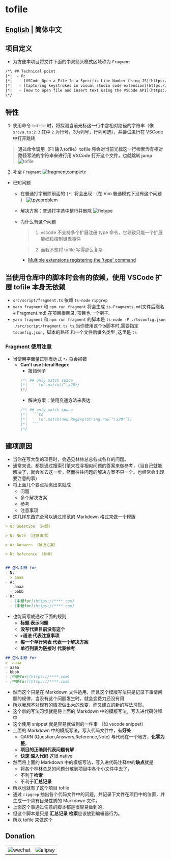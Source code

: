 #  tofile 
## [English](https://github.com/WingDust/tofile/blob/master/README-en-us.md) | 简体中文

## 项目定义
  - 为方便本项目将文件下面的中双箭头模式区域称为 `Fragment` 
  ```txt
  /*\ ## Technical point
  |*|  - R:
  |*|   - [VSCode Open a File In a Specific Line Number Using JS](https://stackoverflow.com/questions/62453615/vscode-open-a-file-in-a-specific-line-number-using-js)
  |*|   - [Capturing keystrokes in visual studio code extension](https://stackoverflow.com/questions/36727520/capturing-keystrokes-in-visual-studio-code-extension#answer-36753622)
  |*|   - [How to open file and insert text using the VSCode API](https://stackoverflow.com/questions/38279920/how-to-open-file-and-insert-text-using-the-vscode-api)
  \*/
  ```

## 特性
  1. 使用命令 `tofile` 时，将探测当前光标这一行中含相对路径的字符串（像 `src/a.ts:2:3` 其中 `2` 为行号，3为列号，行列可选），并尝试进行在 VSCode 中打开跳转
  > **通过命令调用（F1 输入tofile）tofile 将会对当前光标这一行检索含有相对路径写法的字符串来进行用 VSCode 打开这个文件，也就跳转 jump**
  ![tofile](FeatureImg/tofile.gif)
  2. 补全 `Fragment` 
  ![fragmentcomplete](FeatureImg/fragmentcomplete.gif)

  - 已知问题
    - 在普通打字删除前面的 `|*|` 将会出现 （在 Vim 普通模式下没有这个问题 ）
    ![tpyeproblem](IssuesImg/tpyeproblem.gif)
    - 解决方案：普通打字选中整行并删除
    ![fixtype](IssuesImg/fixtype.gif)
    - 为什么有这个问题
      > 1. vscode 不支持多个扩展注册 type 命令，它导致只能一个扩展能细粒控制键盘事件

      > 2. 而我不想将 tofile 写得那么复杂
      - [Multiple extensions registering the 'type' command](https://github.com/microsoft/vscode/issues/13441)

## 当使用仓库中的脚本时会有的依赖，使用 VSCode 扩展 tofile 本身无依赖
  - `src/script/fragment.ts` 依赖 `ts-node` `ripgrep`
  - `yarn fragment` 和 `npm run fragment`  将会生成 `ts-Fragments.md`(文件后缀名 + Fragment.md) 在项目根目录. 项目也一个例子.
  - `yarn fragment` 和 `npm run fragment` 的脚本是 `ts-node -P ./tsconfig.json ./src/script/fragment.ts ts`,当你使用这个ts脚本时,需要指定 `tsconfig.json`，脚本的路径 和一个文件后缀名类型 ,这里是 `ts`

### Fragment 使用注意
  - 当使用字面量正则表达式 `*/` 将会报错
    - **Can't use literal Regex**
      - 报错例子
      ```ts
      /*\ ## only match space
      |*|  '  \n'.match(/^\x20*/
      \*/
      ```
      - 解决方案：使用变通方法来表达
      ```ts
      /*\ ## only match space
      |*|  ```ts
      |*|  '  \n'.match(new RegExp(String.raw`^\x20*`))
      |*|  ```
      \*/
      ```
  
## 建项原因
  - 当你在写大型的项目时，会遇见林林总总各式各样的问题。
  - 通常来说，都是通过搜索引擎来找寻相似问题的答案来做参考，（当自己就能解决了，就会省去这一步，然而往往问题的解决方案不只一个。也经常会出现要注意的事）
  - 将上面几个要点抽离出来就成
    - 问题
    - 多个解决方案
    - 参考
    - 注意事项
  - 这几样东西完全可以通过规范的 Markdown 格式来做一个模版
  ```md
  > Q: Question （问题）

  > N: Note （注意事项）

  > A: Answers （解决方案）

  > R: Reference （参考）


  ## 怎么中断 for 
  - N:
    > aaaa
  - A:
    - aaaa
    - bbbb
  - R:
    - [中断for](https://****.com)
    - [中断for](https://****.com)
  ```
  - 也能简写成通过下面的规则
    - **标题 表示问题**
    - **没写代表目前没有这个**
    - **`>`语法 代表注意事项**
    - **每一个单行列表 代表一个解决方案**
    - **单行列表为链接时 代表参考**
  ```md
  ## 怎么中断 for 
  >  aaaa
  - aaaa
  - bbbb
  - [中断for](https://****.com)
  - [中断for](https://****.com)
  ```
  - 然而这个只是在 Markdown 文件适用，而且这个模版写法只是记录下事情问题的规律，当没有这个问题发生时，就会变费力还没有用
  - 所以我想不对现有的情况做出大的改变，而又建立的新的写法习惯。
  - 这个新的写法习惯就是将上面的 Markdown 中的模版写法，写入进代码注释中
  - 这个使用 snippet 就是容易就做到的一件事 （如 vscode snippet）
  - 上面的 Markdown 中的模版写法，写入代码文件中，有**好处**
    - QARN (Question,Answers,Reference,Note) 与代码在一个地方，**化零为整**。
    - **项目的正确则代表问题有解**
    - **快速 深入代码** 这很 native
  - 然而将上面的 Markdown 中的模版写法，写入进代码注释中的**缺点**就是
    - 将各个林林总总的问题分散到项目中各个小文件中去了，
    - 不利于**检索**
    - 不利于**汇总记录**
  - 所以也就有了这个项目 tofile
  - 通过 `ripgrep` 抽出各个代码文件中的问题，并记录下文件在项目中的位置，并生成一个具有目录性质的 Markdown 文件。
  - 上面这个事通过任意的脚本都是很容易做到的，
  - 但这个脚本是只是 **汇总记录** **检索**应该放到编辑器行为。
  - 所以 tofile 来做这个

## Donation
|||
|--|--|
|![wechat](pay/wechat.png)| ![alipay](pay/alipay.jpg)|
